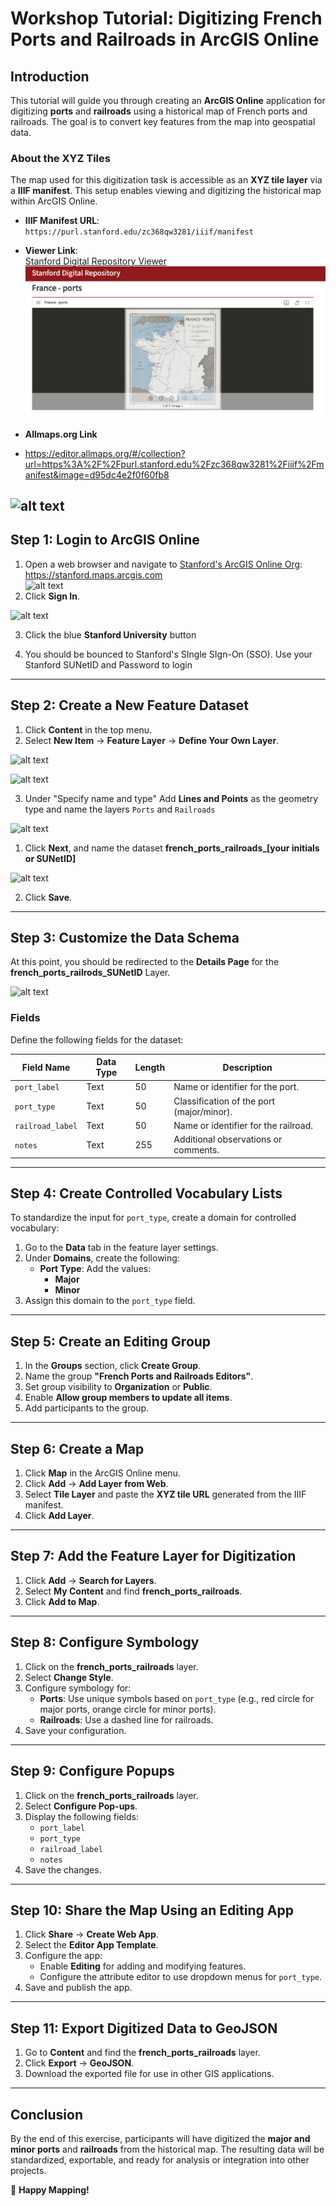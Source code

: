 # **Workshop Tutorial: Digitizing French Ports and Railroads in ArcGIS Online**

## **Introduction**
This tutorial will guide you through creating an **ArcGIS Online** application for digitizing **ports** and **railroads** using a historical map of French ports and railroads. The goal is to convert key features from the map into geospatial data.

### **About the XYZ Tiles**
The map used for this digitization task is accessible as an **XYZ tile layer** via a **IIIF manifest**. This setup enables viewing and digitizing the historical map within ArcGIS Online.

- **IIIF Manifest URL**:  
  `https://purl.stanford.edu/zc368qw3281/iiif/manifest`
  
- **Viewer Link**:  
  [Stanford Digital Repository Viewer](https://purl.stanford.edu/zc368qw3281)
![alt text](./images/image.png)

- **Allmaps.org Link**
- https://editor.allmaps.org/#/collection?url=https%3A%2F%2Fpurl.stanford.edu%2Fzc368qw3281%2Fiiif%2Fmanifest&image=d95dc4e2f0f60fb8

![alt text](./images/screenshot%202025-02-08%20at%2012.30.18 PM.png)
---

## **Step 1: Login to ArcGIS Online**
1. Open a web browser and navigate to [Stanford's ArcGIS Online Org](https://stanford.maps.arcgis.com):  https://stanford.maps.arcgis.com  
   ![alt text](<images/screenshot 2025-02-08 at 12.36.23 PM.png>)
2. Click **Sign In**.

![alt text](<images/screenshot 2025-02-08 at 12.38.27 PM.png>)

3. Click the blue **Stanford University** button

3. You should be bounced to Stanford's SIngle SIgn-On (SSO). Use your Stanford SUNetID and Password to login

---

## **Step 2: Create a New Feature Dataset**
1. Click **Content** in the top menu.
2. Select **New Item** → **Feature Layer** → **Define Your Own Layer**.

![alt text](<images/screenshot 2025-02-08 at 12.42.32 PM.png>)

![alt text](<images/screenshot 2025-02-08 at 12.45.54 PM.png>)

3. Under "Specify name and type" Add **Lines and Points** as the geometry type and name the layers `Ports` and `Railroads`

![alt text](<images/screenshot 2025-02-08 at 12.48.14 PM.png>)

1. Click **Next**, and name the dataset **french_ports_railroads_[your initials or SUNetID]** 

![alt text](<images/screenshot 2025-02-08 at 12.50.27 PM.png>)

2. Click **Save**.

---



## **Step 3: Customize the Data Schema**

At this point, you should be redirected to the **Details Page** for the **french_ports_railrods_SUNetID** Layer.

![alt text](<images/screenshot 2025-02-08 at 1.02.10 PM.png>)

### **Fields**
Define the following fields for the dataset:

| Field Name       | Data Type | Length | Description                              |
|------------------|-----------|--------|------------------------------------------|
| `port_label`     | Text      | 50     | Name or identifier for the port.         |
| `port_type`      | Text      | 50     | Classification of the port (major/minor).|
| `railroad_label` | Text      | 50     | Name or identifier for the railroad.     |
| `notes`          | Text      | 255    | Additional observations or comments.     |

---

## **Step 4: Create Controlled Vocabulary Lists**
To standardize the input for `port_type`, create a domain for controlled vocabulary:

1. Go to the **Data** tab in the feature layer settings.
2. Under **Domains**, create the following:
   - **Port Type**: Add the values:
     - **Major**
     - **Minor**
3. Assign this domain to the `port_type` field.

---

## **Step 5: Create an Editing Group**
1. In the **Groups** section, click **Create Group**.
2. Name the group **"French Ports and Railroads Editors"**.
3. Set group visibility to **Organization** or **Public**.
4. Enable **Allow group members to update all items**.
5. Add participants to the group.

---

## **Step 6: Create a Map**
1. Click **Map** in the ArcGIS Online menu.
2. Click **Add** → **Add Layer from Web**.
3. Select **Tile Layer** and paste the **XYZ tile URL** generated from the IIIF manifest.
4. Click **Add Layer**.

---

## **Step 7: Add the Feature Layer for Digitization**
1. Click **Add** → **Search for Layers**.
2. Select **My Content** and find **french_ports_railroads**.
3. Click **Add to Map**.

---

## **Step 8: Configure Symbology**
1. Click on the **french_ports_railroads** layer.
2. Select **Change Style**.
3. Configure symbology for:
   - **Ports**: Use unique symbols based on `port_type` (e.g., red circle for major ports, orange circle for minor ports).
   - **Railroads**: Use a dashed line for railroads.
4. Save your configuration.

---

## **Step 9: Configure Popups**
1. Click on the **french_ports_railroads** layer.
2. Select **Configure Pop-ups**.
3. Display the following fields:
   - `port_label`
   - `port_type`
   - `railroad_label`
   - `notes`
4. Save the changes.

---

## **Step 10: Share the Map Using an Editing App**
1. Click **Share** → **Create Web App**.
2. Select the **Editor App Template**.
3. Configure the app:
   - Enable **Editing** for adding and modifying features.
   - Configure the attribute editor to use dropdown menus for `port_type`.
4. Save and publish the app.

---

## **Step 11: Export Digitized Data to GeoJSON**
1. Go to **Content** and find the **french_ports_railroads** layer.
2. Click **Export** → **GeoJSON**.
3. Download the exported file for use in other GIS applications.

---

## **Conclusion**
By the end of this exercise, participants will have digitized the **major and minor ports** and **railroads** from the historical map. The resulting data will be standardized, exportable, and ready for analysis or integration into other projects. 

🚀 **Happy Mapping!**